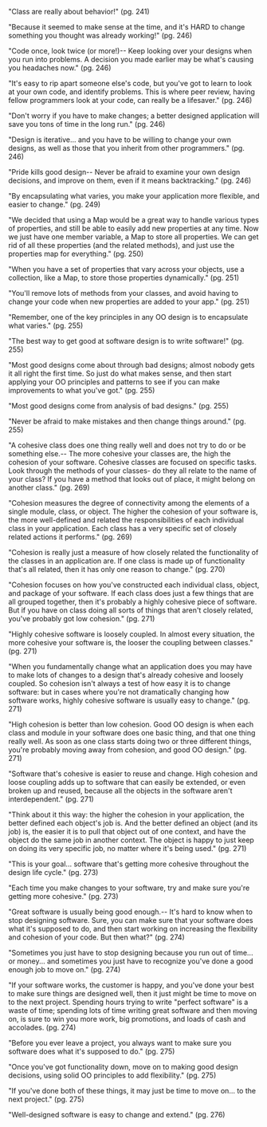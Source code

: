 "Class are really about behavior!" (pg. 241)

"Because it seemed to make sense at the time, and it's HARD to change something you thought was already working!"  (pg. 246)

"Code once, look twice (or more!)-- Keep looking over your designs when you run into problems. A decision you made earlier may be what's causing you headaches now." (pg. 246)

"It's easy to rip apart someone else's code, but you've got to learn to look at your own code, and identify problems. This is where peer review, having fellow programmers look at your code, can really be a lifesaver." (pg. 246)

"Don't worry if you have to make changes; a better designed application will save you tons of time in the long run." (pg. 246)

"Design is iterative... and you have to be willing to change your own designs, as well as those that you inherit from other programmers." (pg. 246)

"Pride kills good design-- Never be afraid to examine your own design decisions, and improve on them, even if it means backtracking." (pg. 246)

"By encapsulating what varies, you make your application more flexible, and easier to change." (pg. 249)

"We decided that using a Map would be a great way to handle various types of properties, and still be able to easily add new properties at any time. Now we just have one member variable, a Map to store all properties. We can get rid of all these properties (and the related methods), and just use the properties map for everything." (pg. 250)

"When you have a set of properties that vary across your objects, use a collection, like a Map, to store those properties dynamically." (pg. 251)

"You'll remove lots of methods from your classes, and avoid having to change your code when new properties are added to your app." (pg. 251)

"Remember, one of the key principles in any OO design is to encapsulate what varies." (pg. 255)

"The best way to get good at software design is to write software!" (pg. 255)

"Most good designs come about through bad designs; almost nobody gets it all right the first time. So just do what makes sense, and then start applying your OO principles and patterns to see if you can make improvements to what you've got." (pg. 255)

"Most good designs come from analysis of bad designs." (pg. 255)

"Never be afraid to make mistakes and then change things around." (pg. 255)

"A cohesive class does one thing really well and does not try to do or be something else.-- The more cohesive your classes are, the high the cohesion of your software. Cohesive classes are focused on specific tasks. Look through the methods of your classes- do they all relate to the name of your class? If you have a method that looks out of place, it might belong on another class." (pg. 269)

"Cohesion measures the degree of connectivity among the elements of a single module, class, or object. The higher the cohesion of your software is, the more well-defined and related the responsibilities of each individual class in your application. Each class has a very specific set of closely related actions it performs." (pg. 269)

"Cohesion is really just a measure of how closely related the functionality of the classes in an application are. If one class is made up of functionality that's all related, then it has only one reason to change." (pg. 270)

"Cohesion focuses on how you've constructed each individual class, object, and package of your software. If each class does just a few things that are all grouped together, then it's probably a highly cohesive piece of software. But if you have on class doing all sorts of things that aren't closely related, you've probably got low cohesion." (pg. 271)

"Highly cohesive software is loosely coupled. In almost every situation, the more cohesive your software is, the looser the coupling between classes." (pg. 271)

"When you fundamentally change what an application does you may have to make lots of changes to a design that's already cohesive and loosely coupled. So cohesion isn't always a test of how easy it is to change software: but in cases where you're not dramatically changing how software works, highly cohesive software is usually easy to change." (pg. 271)

"High cohesion is better than low cohesion. Good OO design is when each class and module in your software does one basic thing, and that one thing really well. As soon as one class starts doing two or three different things, you're probably moving away from cohesion, and good OO design." (pg. 271)

"Software that's cohesive is easier to reuse and change. High cohesion and loose coupling adds up to software that can easily be extended, or even broken up and reused, because all the objects in the software aren't interdependent." (pg. 271)

"Think about it this way: the higher the cohesion in your application, the better defined each object's job is. And the better defined an object (and its job) is, the easier it is to pull that object out of one context, and have the object do the same job in another context. The object is happy to just keep on doing its very specific job, no matter where it's being used." (pg. 271)

"This is your goal... software that's getting more cohesive throughout the design life cycle." (pg. 273)

"Each time you make changes to your software, try and make sure you're getting more cohesive." (pg. 273)

"Great software is usually being good enough.-- It's hard to know when to stop designing software. Sure, you can make sure that your software does what it's supposed to do, and then start working on increasing the flexibility and cohesion of your code. But then what?" (pg. 274)

"Sometimes you just have to stop designing because you run out of time... or money... and sometimes you just have to recognize you've done a good enough job to move on." (pg. 274)

"If your software works, the customer is happy, and you've done your best to make sure things are designed well, then it just might be time to move on to the next project. Spending hours trying to write "perfect software" is a waste of time; spending lots of time writing great software and then moving on, is sure to win you more work, big promotions, and loads of cash and accolades. (pg. 274)

"Before you ever leave a project, you always want to make sure you software does what it's supposed to do." (pg. 275)

"Once you've got functionality down, move on to making good design decisions, using solid OO principles to add flexibility." (pg. 275)

"If you've done both of these things, it may just be time to move on... to the next project." (pg. 275)

"Well-designed software is easy to change and extend." (pg. 276)

